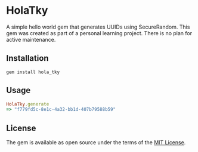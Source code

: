# HolaTky
A simple hello world gem that generates UUIDs using SecureRandom. 
This gem was created as part of a personal learning project. There is no plan for active maintenance.

## Installation

```
gem install hola_tky
```

## Usage

```ruby
HolaTky.generate
=> "f779fd5c-8e1c-4a32-bb1d-407b79588b59"
```

## License

The gem is available as open source under the terms of the [MIT License](https://opensource.org/licenses/MIT).